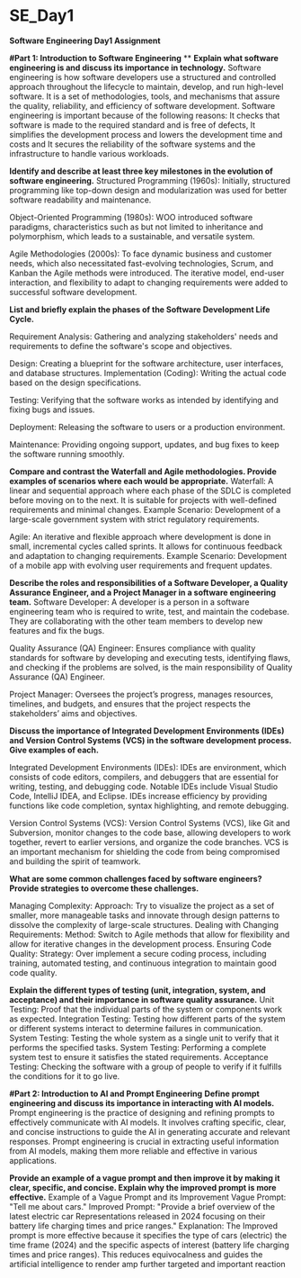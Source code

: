# SE_Day1
**Software Engineering Day1 Assignment**

**#Part 1: Introduction to Software Engineering**
**
**Explain what software engineering is and discuss its importance in technology.**
Software engineering is how software developers use a structured and controlled approach throughout the lifecycle to maintain, develop, and run high-level software. It is a set of methodologies, tools, and mechanisms that assure the quality, reliability, and efficiency of software development. Software engineering is important because of the following reasons: It checks that software is made to the required standard and is free of defects, It simplifies the development process and lowers the development time and costs and It secures the reliability of the software systems and the infrastructure to handle various workloads.

**Identify and describe at least three key milestones in the evolution of software engineering.**
Structured Programming (1960s): Initially, structured programming like top-down design and modularization was used for better software readability and maintenance.

Object-Oriented Programming (1980s): WOO introduced software paradigms, characteristics such as but not limited to inheritance and polymorphism, which leads to a sustainable, and versatile system.

Agile Methodologies (2000s): To face dynamic business and customer needs, which also necessitated fast-evolving technologies, Scrum, and Kanban the Agile methods were introduced. The iterative model, end-user interaction, and flexibility to adapt to changing requirements were added to successful software development.


**List and briefly explain the phases of the Software Development Life Cycle.**

Requirement Analysis: Gathering and analyzing stakeholders' needs and requirements to define the software's scope and objectives.

Design: Creating a blueprint for the software architecture, user interfaces, and database structures.
Implementation (Coding): Writing the actual code based on the design specifications.

Testing: Verifying that the software works as intended by identifying and fixing bugs and issues.

Deployment: Releasing the software to users or a production environment.

Maintenance: Providing ongoing support, updates, and bug fixes to keep the software running smoothly.

**Compare and contrast the Waterfall and Agile methodologies. Provide examples of scenarios where each would be appropriate.**
Waterfall: A linear and sequential approach where each phase of the SDLC is completed before moving on to the next. It is suitable for projects with well-defined requirements and minimal changes.
Example Scenario: Development of a large-scale government system with strict regulatory requirements.

Agile: An iterative and flexible approach where development is done in small, incremental cycles called sprints. It allows for continuous feedback and adaptation to changing requirements. Example Scenario: Development of a mobile app with evolving user requirements and frequent updates.


**Describe the roles and responsibilities of a Software Developer, a Quality Assurance Engineer, and a Project Manager in a software engineering team.**
Software Developer: A developer is a person in a software engineering team who is required to write, test, and maintain the codebase. They are collaborating with the other team members to develop new features and fix the bugs.

Quality Assurance (QA) Engineer: Ensures compliance with quality standards for software by developing and executing tests, identifying flaws, and checking if the problems are solved, is the main responsibility of Quality Assurance (QA) Engineer.

Project Manager: Oversees the project’s progress, manages resources, timelines, and budgets, and ensures that the project respects the stakeholders’ aims and objectives.

**Discuss the importance of Integrated Development Environments (IDEs) and Version Control Systems (VCS) in the software development process. Give examples of each.**

Integrated Development Environments (IDEs): IDEs are environment, which consists of code editors, compilers, and debuggers that are essential for writing, testing, and debugging code. Notable IDEs include Visual Studio Code, IntelliJ IDEA, and Eclipse. IDEs increase efficiency by providing functions like code completion, syntax highlighting, and remote debugging.

Version Control Systems (VCS): Version Control Systems (VCS), like Git and Subversion, monitor changes to the code base, allowing developers to work together, revert to earlier versions, and organize the code branches. VCS is an important mechanism for shielding the code from being compromised and building the spirit of teamwork.

**What are some common challenges faced by software engineers? Provide strategies to overcome these challenges.**

Managing Complexity:
Approach: Try to visualize the project as a set of smaller, more manageable tasks and innovate through design patterns to dissolve the complexity of large-scale structures.
Dealing with Changing Requirements:
Method: Switch to Agile methods that allow for flexibility and allow for iterative changes in the development process.
Ensuring Code Quality:
Strategy: Over implement a secure coding process, including training, automated testing, and continuous integration to maintain good code quality.

**Explain the different types of testing (unit, integration, system, and acceptance) and their importance in software quality assurance.**
Unit Testing: Proof that the individual parts of the system or components work as expected.
Integration Testing: Testing how different parts of the system or different systems interact to determine failures in communication.
System Testing: Testing the whole system as a single unit to verify that it performs the specified tasks.
System Testing: Performing a complete system test to ensure it satisfies the stated requirements.
Acceptance Testing: Checking the software with a group of people to verify if it fulfills the conditions for it to go live.

**#Part 2: Introduction to AI and Prompt Engineering**
**Define prompt engineering and discuss its importance in interacting with AI models.**
Prompt engineering is the practice of designing and refining prompts to effectively communicate with AI models. It involves crafting specific, clear, and concise instructions to guide the AI in generating accurate and relevant responses. Prompt engineering is crucial in extracting useful information from AI models, making them more reliable and effective in various applications.

**Provide an example of a vague prompt and then improve it by making it clear, specific, and concise. Explain why the improved prompt is more effective.**
Example of a Vague Prompt and its Improvement Vague Prompt: "Tell me about cars." Improved Prompt: "Provide a brief overview of the latest electric car Representations released in 2024 focusing on their battery life charging times and price ranges." Explanation: The Improved prompt is more effective because it specifies the type of cars (electric) the time frame (2024) and the specific aspects of interest (battery life charging times and price ranges). This reduces equivocalness and guides the artificial intelligence to render amp further targeted and important reaction

